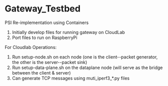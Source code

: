 # Gateway_Testbed
PSI Re-implementation using Containers

1. Initially develop files for running gateway on CloudLab
2. Port files to run on RaspberryPi

For Cloudlab Operations:
1. Run setup-node.sh on each node (one is the client--packet generator, the other is the server--packet sink)
2. Run setup-data-plane.sh on the dataplane node (will serve as the bridge between the client & server)
3. Can generate TCP messages using muti_iperf3_*.py files
